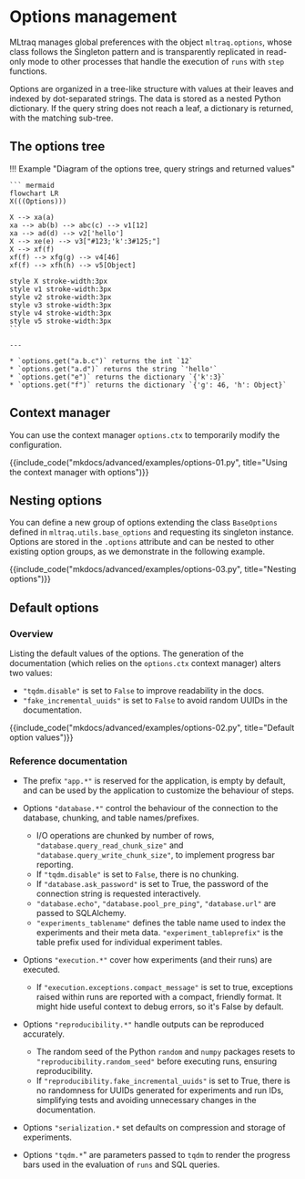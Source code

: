 # Options management

MLtraq manages global preferences with the object `mltraq.options`, whose class follows the Singleton pattern and is transparently replicated in read-only mode to other processes that handle the execution of `runs` with `step` functions.

Options are organized in a tree-like structure with values at their leaves and indexed by dot-separated strings. The data is stored as a nested Python dictionary. If the query string does not reach a leaf, a dictionary is returned, with the matching sub-tree.

## The options tree

!!! Example "Diagram of the options tree, query strings and returned values"


    ``` mermaid
    flowchart LR
    X(((Options)))
    
    X --> xa(a)
    xa --> ab(b) --> abc(c) --> v1[12]
    xa --> ad(d) --> v2['hello']
    X --> xe(e) --> v3["#123;'k':3#125;"]
    X --> xf(f)
    xf(f) --> xfg(g) --> v4[46]
    xf(f) --> xfh(h) --> v5[Object]

    style X stroke-width:3px
    style v1 stroke-width:3px
    style v2 stroke-width:3px    
    style v3 stroke-width:3px 
    style v4 stroke-width:3px
    style v5 stroke-width:3px
    ```

    --- 

    * `options.get("a.b.c")` returns the int `12`
    * `options.get("a.d")` returns the string `'hello'`
    * `options.get("e")` returns the dictionary `{'k':3}`
    * `options.get("f")` returns the dictionary `{'g': 46, 'h': Object}`

## Context manager

You can use the context manager `options.ctx` to temporarily modify the configuration.

{{include_code("mkdocs/advanced/examples/options-01.py", title="Using the context manager with options")}}

## Nesting options

You can define a new group of options extending the class `BaseOptions` defined in `mltraq.utils.base_options` and requesting its singleton instance. Options are stored in the `.options` attribute and can be nested to other existing option groups, as we demonstrate in the following example.

{{include_code("mkdocs/advanced/examples/options-03.py", title="Nesting options")}}


## Default options

### Overview
  
Listing the default values of the options. The generation of the documentation (which relies on the `options.ctx` context manager)  alters two values:

* `"tqdm.disable"` is set to `False` to improve readability in the docs.
* `"fake_incremental_uuids"` is set to `False` to avoid random UUIDs in the documentation.

{{include_code("mkdocs/advanced/examples/options-02.py", title="Default option values")}}

### Reference documentation

* The prefix `"app.*"` is reserved for the application, is empty by default, and can be used by the application to customize the behaviour of steps.

* Options `"database.*"` control the behaviour of the connection to the database, chunking, and table names/prefixes.
    * I/O operations are chunked by number of rows, `"database.query_read_chunk_size"` and `"database.query_write_chunk_size"`, to implement progress bar reporting.
    * If `"tqdm.disable"` is set to `False`, there is no chunking.
    * If `"database.ask_password"` is set to True, the password of the connection string is requested interactively.
    * `"database.echo"`, `"database.pool_pre_ping"`, `"database.url"` are passed to SQLAlchemy.
    * `"experiments_tablename"` defines the table name used to index the experiments and their meta data. `"experiment_tableprefix"` is the table prefix used for individual experiment tables.

* Options `"execution.*"` cover how experiments (and their runs) are executed.
    * If `"execution.exceptions.compact_message"` is set to true, exceptions raised within runs are reported with a compact, friendly format. It might hide useful context to debug errors, so it's False by default.

* Options `"reproducibility.*"` handle outputs can be reproduced accurately.
    * The random seed of the Python `random` and `numpy` packages resets to `"reproducibility.random_seed"` before executing runs, ensuring reproducibility.
    * If `"reproducibility.fake_incremental_uuids"` is set to True, there is no randomness for UUIDs generated for experiments and run IDs, simplifying tests and avoiding unnecessary changes in the documentation.

* Options `"serialization.*` set defaults on compression and storage of experiments.

* Options `"tqdm.*`" are parameters passed to `tqdm` to render the progress bars used in the evaluation of `runs` and SQL queries.